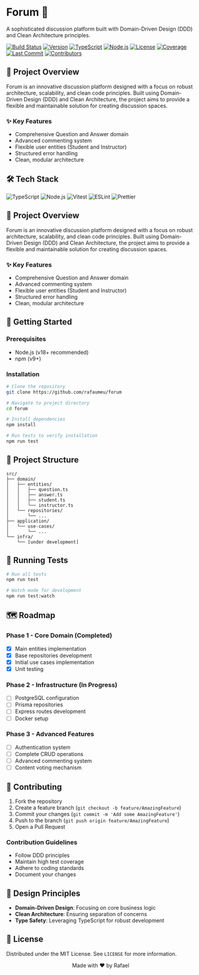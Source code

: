 # Forum 💬

A sophisticated discussion platform built with Domain-Driven Design (DDD) and Clean Architecture principles.

[![Build Status](https://img.shields.io/github/actions/workflow/status/rafaumeu/forum/ci.yml?branch=main&style=for-the-badge&logo=github)](https://github.com/rafaumeu/forum/actions)
[![Version](https://img.shields.io/badge/version-1.0.0-blueviolet?style=for-the-badge)](https://github.com/rafaumeu/forum/releases)
[![TypeScript](https://img.shields.io/badge/TypeScript-5.0.4-3178C6?style=for-the-badge&logo=typescript)](https://www.typescriptlang.org/)
[![Node.js](https://img.shields.io/badge/Node.js-18.x-339933?style=for-the-badge&logo=node.js)](https://nodejs.org/)
[![License](https://img.shields.io/badge/license-MIT-green?style=for-the-badge)](https://opensource.org/licenses/MIT)
[![Coverage](https://img.shields.io/codecov/c/github/rafaumeu/forum?style=for-the-badge&logo=codecov)](https://codecov.io/gh/rafaumeu/forum)
[![Last Commit](https://img.shields.io/github/last-commit/rafaumeu/forum?style=for-the-badge&logo=git)](https://github.com/rafaumeu/forum/commits/main)
[![Contributors](https://img.shields.io/github/contributors/rafaumeu/forum?style=for-the-badge)](https://github.com/rafaumeu/forum/graphs/contributors)

## 🌟 Project Overview

Forum is an innovative discussion platform designed with a focus on robust architecture, scalability, and clean code principles. Built using Domain-Driven Design (DDD) and Clean Architecture, the project aims to provide a flexible and maintainable solution for creating discussion spaces.

### ✨ Key Features

- Comprehensive Question and Answer domain
- Advanced commenting system
- Flexible user entities (Student and Instructor)
- Structured error handling
- Clean, modular architecture

## 🛠 Tech Stack

![TypeScript](https://img.shields.io/badge/-TypeScript-3178C6?style=flat-square&logo=typescript&logoColor=white)
![Node.js](https://img.shields.io/badge/-Node.js-339933?style=flat-square&logo=node.js&logoColor=white)
![Vitest](https://img.shields.io/badge/-Vitest-6E9F18?style=flat-square&logo=vitest&logoColor=white)
![ESLint](https://img.shields.io/badge/-ESLint-4B32C3?style=flat-square&logo=eslint&logoColor=white)
![Prettier](https://img.shields.io/badge/-Prettier-F7B93E?style=flat-square&logo=prettier&logoColor=black)

## 🌟 Project Overview

Forum is an innovative discussion platform designed with a focus on robust architecture, scalability, and clean code principles. Built using Domain-Driven Design (DDD) and Clean Architecture, the project aims to provide a flexible and maintainable solution for creating discussion spaces.

### ✨ Key Features

- Comprehensive Question and Answer domain
- Advanced commenting system
- Flexible user entities (Student and Instructor)
- Structured error handling
- Clean, modular architecture

## 🚀 Getting Started

### Prerequisites

- Node.js (v18+ recommended)
- npm (v9+)

### Installation

```bash
# Clone the repository
git clone https://github.com/rafaumeu/forum

# Navigate to project directory
cd forum

# Install dependencies
npm install

# Run tests to verify installation
npm run test
```

## 📂 Project Structure

```
src/
├── domain/
│   ├── entities/
│   │   ├── question.ts
│   │   ├── answer.ts
│   │   ├── student.ts
│   │   └── instructor.ts
│   └── repositories/
│       └── ...
├── application/
│   └── use-cases/
│       └── ...
└── infra/
    └── [under development]
```

## 🧪 Running Tests

```bash
# Run all tests
npm run test

# Watch mode for development
npm run test:watch
```

## 🗺️ Roadmap

### Phase 1 - Core Domain (Completed)

- [x] Main entities implementation
- [x] Base repositories development
- [x] Initial use cases implementation
- [x] Unit testing

### Phase 2 - Infrastructure (In Progress)

- [ ] PostgreSQL configuration
- [ ] Prisma repositories
- [ ] Express routes development
- [ ] Docker setup

### Phase 3 - Advanced Features

- [ ] Authentication system
- [ ] Complete CRUD operations
- [ ] Advanced commenting system
- [ ] Content voting mechanism

## 🤝 Contributing

1. Fork the repository
2. Create a feature branch (`git checkout -b feature/AmazingFeature`)
3. Commit your changes (`git commit -m 'Add some AmazingFeature'`)
4. Push to the branch (`git push origin feature/AmazingFeature`)
5. Open a Pull Request

### Contribution Guidelines

- Follow DDD principles
- Maintain high test coverage
- Adhere to coding standards
- Document your changes

## 📝 Design Principles

- **Domain-Driven Design**: Focusing on core business logic
- **Clean Architecture**: Ensuring separation of concerns
- **Type Safety**: Leveraging TypeScript for robust development

## 📄 License

Distributed under the MIT License. See `LICENSE` for more information.

<p align="center">
Made with ❤️ by Rafael
</p>
